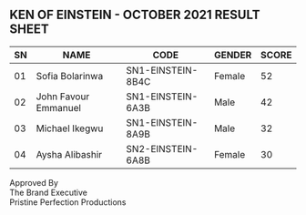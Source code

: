 ## KEN OF EINSTEIN - OCTOBER 2021 RESULT SHEET


| SN   | NAME                               | CODE                       | GENDER         | SCORE  |
|------|------------------------------------|----------------------------|----------------|--------|
| 01   | Sofia Bolarinwa                    | SN1-EINSTEIN-8B4C          | Female         | 52     |
| 02   | John Favour Emmanuel               | SN1-EINSTEIN-6A3B          | Male           | 42     |
| 03   | Michael Ikegwu                     | SN1-EINSTEIN-8A9B          | Male           | 32     |
| 04   | Aysha Alibashir                    | SN2-EINSTEIN-6A8B          | Female         | 30     |

Approved By<br>The Brand Executive<br>Pristine Perfection Productions